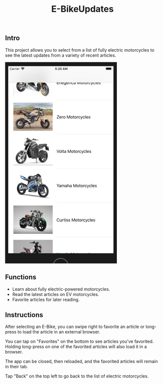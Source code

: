 <h1 align="center"> E-BikeUpdates </h1> <br>

## Intro

This project allows you to select from a list of fully electric motorcycles to see the latest updates from a variety of recent articles. 

![alt text](screenshots/EBike1.png "First screen")

## Functions 
* Learn about fully electric-powered motorcycles. 
* Read the latest articles on EV motorcycles. 
* Favorite articles for later reading. 

## Instructions
After selecting an E-Bike, you can swipe right to favorite an article or long-press to load the article in an external browser. 

You can tap on "Favorites" on the bottom to see articles you've favorited. Holding long-press on one of the favorited articles will also load it in a browser. 

The app can be closed, then reloaded, and the favorited articles will remain in their tab. 

Tap "Back" on the top left to go back to the list of electric motorcycles. 
